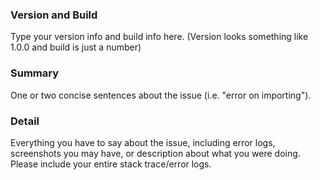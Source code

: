 ### Version and Build
Type your version info and build info here. (Version looks something like 1.0.0 and build is just a number)

### Summary
One or two concise sentences about the issue (i.e. "error on importing").

### Detail
Everything you have to say about the issue, including error logs, screenshots you may have, or description about what you were doing.
Please include your entire stack trace/error logs.
